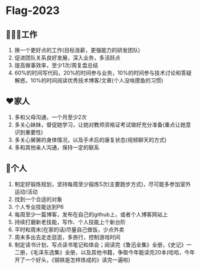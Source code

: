 # Flag-2023

## 👨🏾‍💻工作

1. 换一个更好点的工作(目标涨薪，更强能力的研发团队)
2. 促进团队关系良好发展，深入业务，多活跃点
3. 提高做事效率，至少1次/周复盘总结
4. 60%的时间写代码，20%的时间参与业务，10%的时间参与技术讨论和答疑解惑，10%的时间阅读优秀技术博客/文章(个人没啥摸鱼的习惯)

## ❤️家人

1. 多和父母沟通，一个月至少2次
2. 多关心妹妹，督促她学习，让她对教师资格证考试做好充分准备(重点让她意识到重要性)
3. 多关心舅舅的身体情况，以及手术后的康复状态(视频聊天的方式)
4. 多和其他亲人沟通，保持一定的联系

## 🤺个人

1. 制定好锻炼规划，坚持每周至少锻炼5次(主要跑步方式)，尽可能多参加室外运动/活动
2. 找到一个合适的对象
3. 个人专业技能达到P6
4. 每周至少一篇博客，发布在自己的github上，或者个人博客网站上
5. 持续打磨新老技能，写作、个人技能上个新台阶
6. 平时和周末(在家的话)尽量自己做饭，少点外卖
7. 周末多出去走走逛逛，多旅行，控制游戏时间
8. 制定读书计划，写点读书笔记和体会；阅读完《鲁迅全集》全册，《史记》一二册，《毛泽东选集》全册，以及其他书籍，争取今年能读完20本(哈哈，今年开了一个好头，《钢铁是怎样炼成的》读完一遍啦)
